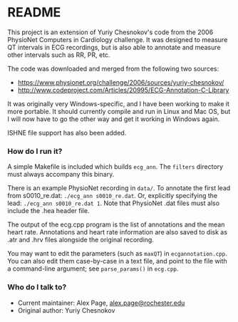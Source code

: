 # README #

This project is an extension of Yuriy Chesnokov's code from the 2006 PhysioNet Computers in Cardiology challenge.  It was designed to measure QT intervals in ECG recordings, but is also able to annotate and measure other intervals such as RR, PR, etc.

The code was downloaded and merged from the following two sources:

* https://www.physionet.org/challenge/2006/sources/yuriy-chesnokov/
* http://www.codeproject.com/Articles/20995/ECG-Annotation-C-Library

It was originally very Windows-specific, and I have been working to make it more portable.  It should currently compile and run in Linux and Mac OS, but I will now have to go the other way and get it working in Windows again.

ISHNE file support has also been added.

### How do I run it? ###

A simple Makefile is included which builds `ecg_ann`.  The `filters` directory must always accompany this binary.

There is an example PhysioNet recording in `data/`.  To annotate the first lead from s0010_re.dat: `./ecg_ann s0010_re.dat`.  Or, explicitly specifying the lead: `./ecg_ann s0010_re.dat 1`.  Note that PhysioNet .dat files must also include the .hea header file.

The output of the ecg.cpp program is the list of annotations and the mean heart rate.  Annotations and heart rate information are also saved to disk as .atr and .hrv files alongside the original recording.

You may want to edit the parameters (such as `maxQT`) in `ecgannotation.cpp`.  You can also edit them case-by-case in a text file, and point to the file with a command-line argument; see `parse_params()` in `ecg.cpp`.

### Who do I talk to? ###

* Current maintainer: Alex Page, alex.page@rochester.edu
* Original author: Yuriy Chesnokov